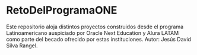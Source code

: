 # RetoDelProgramaONE
Este repositorio aloja distintos proyectos construidos desde el programa Latinoamericano auspiciado por Oracle Next Education y Alura LATAM como parte del becado ofrecido por estas instituciones. Autor: Jesús David Silva Rangel.

